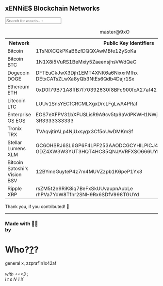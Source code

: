<html>
<head>
<meta charset="UTF-8">
<meta name="viewport" content="width=device-width, initial-scale=0.25">
<link rel="stylesheet" type="text/css" href="assets/css/style.scss">
</head>
<body>
<h2>xENNiE$ Blockchain Networks</h2>
<input type="text" id="myInput" onkeyup="sortsortsort()" placeholder="Search for assets.. ↑">
<table id="XeKeys" cellspacing="0" cellpadding="3">
	<caption>master@9xO</caption>
	<tr class="header">
		<th>Network</td>
		<th>Public Key Identifiers</td>
	</tr>
	<tr>
		<td>Bitcoin</td>
		<td>1TsNiXCQkPKaB6zfDQQXAwMBfe12ySoKa</td>
	</tr>
	<tr>
		<td>Bitcoin BTC</td>
		<td>1N1X8i5VuRS1BeMxiy5ZaeensjhsVWdQeC</td>
	</tr>
	<tr>
		<td>Dogecoin DOGE</td>
		<td>DFTEuCkJwX3Djh1EMT4XNK6a6NixxrMfhx<br>DEtxCATsZLwXa8yQb3NtEs6Qdb4Dajr1Sx</td>
	</tr>
	<tr>
		<td>Ethereum ETH</td>
		<td>0xD0f79B71A8ffB7f70392630f8BFc900fcA27af42</td>
	</tr>
	<tr>
		<td>Litecoin LTC</td>
		<td>LUUv1SnsYECfCRCMLXgxDrcLFgLwA4PRaf</td>
	</tr>
	<tr>
		<td>Enterprise OS EOS</td>
		<td>EOS7eXFPV31bXFUSLisR9A9cv5tp9aVdPKWH1NWjWy3vCukKn3E3G<br>3R3333333333</td>
	</tr>
	<tr>
		<td>Tronix TRX</td>
		<td>TVAqvjtirALp4NjUxsygx3Cf5oUwDMKmSf</td>
	</tr>
	<tr>
		<td>Stellar Lumens XLM</td>
		<td>GC6OHSRJ6SL6GP6F4LPF253AAODCGCYHILPICJ47E634GQOYY3FSOENR<br>GDZ4XW3W3YUT3HQT4HC35QNJAVRFXSO666UYPJMXZFIHB5UY6YXQCOVN</td>
	</tr>
	<tr>
		<td>Bitcoin Satoshi's Vision BSV</td>
		<td>12BYmeGuyteP4z7m4MUVZzpb1K6peP1Yx3</td>
	</tr>
	<tr>
		<td>Ripple XRP</td>
		<td>rsZM5t2e9RiK8iq7BeFxSkUUvaupnAubLe<br>rhPVa7YdW8Tfhr2SNH9Rx6SDfV998TGUYd</td>
	</tr>
</table>
Thank you, if you contributed! 🖤
<script>
													//new custom sortsortsort() :: @Z +%s=1592603382
													//can match query to anywhere in (this=2;cols) table
													//© 1996-2020 Nikhil itsN1X Pandita, EX(i)T Co. (P)
function sortsortsort()
{
	input = document.getElementById("myInput");
	filter = input.value.toUpperCase();					//make this "filter=input" for case-sensitivity
	maez = document.getElementById("XeKeys");
	rox = maez.getElementsByTagName("tr");
	for (i = 0; i < rox.length; i++)
	{
	    CD1 = rox[i].getElementsByTagName("td")[0];
	    CD2 = rox[i].getElementsByTagName("td")[1];
													//we can add more CDs if we have more coloumns 
	    if (CD1)
		{
      		txtValue = CD1.textContent || CD1.innerText;
		if (txtValue.toUpperCase().indexOf(filter) > -1)
			{rox[i].style.display = "";}
		else
			{
			if (CD2)
				{
      				txtValue = CD2.textContent || CD2.innerText;
				if (txtValue.toUpperCase().indexOf(filter) > -1)
					{rox[i].style.display = "";}
				else
													//write another, recursive "else if(CD3){...}" here
					{rox[i].style.display = "none";}
				}
			}
		}
	}
}
</script>
<hr>
<h3>Made with 🚬💥<br>by</h3>
<h1>
	Who?<a href="https://itsN1X.github.io/" target="_blank" >?</a>?
</h1>
general x, zzpraf1n1x42af
<h6>with ++<3 ;<br>i t s N 1 X</h6>

</body>
</html>

